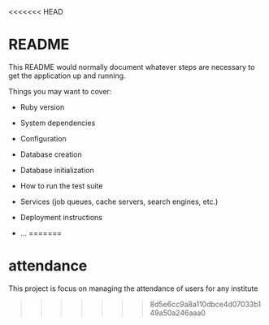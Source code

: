 <<<<<<< HEAD
# README

This README would normally document whatever steps are necessary to get the
application up and running.

Things you may want to cover:

* Ruby version

* System dependencies

* Configuration

* Database creation

* Database initialization

* How to run the test suite

* Services (job queues, cache servers, search engines, etc.)

* Deployment instructions

* ...
=======
# attendance
This project is focus on managing the attendance of users for any institute
>>>>>>> 8d5e6cc9a8a110dbce4d07033b149a50a246aaa0
